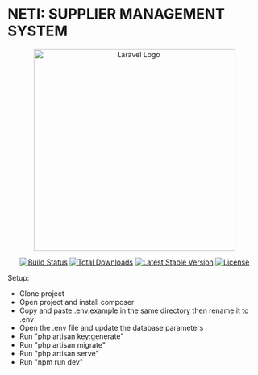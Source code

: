# NETI: SUPPLIER MANAGEMENT SYSTEM

<p align="center"><a href="https://laravel.com" target="_blank"><img src="https://raw.githubusercontent.com/laravel/art/master/logo-lockup/5%20SVG/2%20CMYK/1%20Full%20Color/laravel-logolockup-cmyk-red.svg" width="400" alt="Laravel Logo"></a></p>

<p align="center">
<a href="https://github.com/laravel/framework/actions"><img src="https://github.com/laravel/framework/workflows/tests/badge.svg" alt="Build Status"></a>
<a href="https://packagist.org/packages/laravel/framework"><img src="https://img.shields.io/packagist/dt/laravel/framework" alt="Total Downloads"></a>
<a href="https://packagist.org/packages/laravel/framework"><img src="https://img.shields.io/packagist/v/laravel/framework" alt="Latest Stable Version"></a>
<a href="https://packagist.org/packages/laravel/framework"><img src="https://img.shields.io/packagist/l/laravel/framework" alt="License"></a>
</p>

Setup:

<ul>
<li> Clone project</li>
<li> Open project and install composer</li>
<li> Copy and paste .env.example in the same directory then rename it to .env</li>
<li> Open the .env file and update the database parameters</li>
<li> Run "php artisan key:generate"</li>
<li> Run "php artisan migrate"</li>
<li> Run "php artisan serve"</li>
<li> Run "npm run dev"</li>
</ul>
